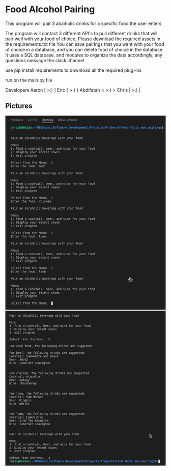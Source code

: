 <h1>Food Alcohol Pairing</h1>


<p>This program will pair 3 alcoholic drinks for a specific food the user enters</p>

The program will contact 3 different API's to pull different drinks that will pair well with your food of choice,
Please download the required assets in the requirements.txt file
You can save pairings that you want with your food of choice in a database, and you can delete food of choice in the database.
It uses a SQL database, and modules to organize the data accordingly, any questions message the slack channel

use pip install requirements to download all the required plug-ins

run on the main.py file


Developers
Aaron [ >:) ]
Eric { >:) }
Abdifatah <  >:)  >
Chris |  >:) |


<h2>Pictures</h2>
<img title="Food Pairings1" alt="Food Pairings1" src="images/foodpairings1.png">
<img title="Food Pairings1" alt="Food Pairings2" src="images/foodpairings2.png">


